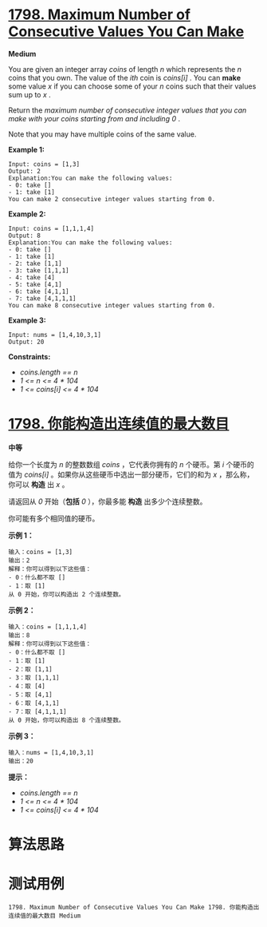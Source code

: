 # [1798. Maximum Number of Consecutive Values You Can Make][enTitle]

**Medium**

You are given an integer array  *coins*  of length  *n*  which represents the  *n*  coins that you own. The value of the  *ith*  coin is  *coins[i]* . You can **make**  some value  *x*  if you can choose some of your  *n*  coins such that their values sum up to  *x* .

Return the  *maximum number of consecutive integer values that you can make with your coins starting from and including*  *0* .

Note that you may have multiple coins of the same value.



**Example 1:** 

```
Input: coins = [1,3]
Output: 2
Explanation:You can make the following values:
- 0: take []
- 1: take [1]
You can make 2 consecutive integer values starting from 0.
```

**Example 2:** 

```
Input: coins = [1,1,1,4]
Output: 8
Explanation:You can make the following values:
- 0: take []
- 1: take [1]
- 2: take [1,1]
- 3: take [1,1,1]
- 4: take [4]
- 5: take [4,1]
- 6: take [4,1,1]
- 7: take [4,1,1,1]
You can make 8 consecutive integer values starting from 0.
```

**Example 3:** 

```
Input: nums = [1,4,10,3,1]
Output: 20
```



**Constraints:** 

-  *coins.length == n*  
-  *1 <= n <= 4 * 104*  
-  *1 <= coins[i] <= 4 * 104* 


# [1798. 你能构造出连续值的最大数目][cnTitle]

**中等**

给你一个长度为  *n*  的整数数组  *coins*  ，它代表你拥有的  *n*  个硬币。第  *i*  个硬币的值为  *coins[i]*  。如果你从这些硬币中选出一部分硬币，它们的和为  *x*  ，那么称，你可以 **构造**  出  *x*  。

请返回从  *0*  开始（**包括**   *0*  ），你最多能 **构造**  出多少个连续整数。

你可能有多个相同值的硬币。



**示例 1：** 

```
输入：coins = [1,3]
输出：2
解释：你可以得到以下这些值：
- 0：什么都不取 []
- 1：取 [1]
从 0 开始，你可以构造出 2 个连续整数。
```

**示例 2：** 

```
输入：coins = [1,1,1,4]
输出：8
解释：你可以得到以下这些值：
- 0：什么都不取 []
- 1：取 [1]
- 2：取 [1,1]
- 3：取 [1,1,1]
- 4：取 [4]
- 5：取 [4,1]
- 6：取 [4,1,1]
- 7：取 [4,1,1,1]
从 0 开始，你可以构造出 8 个连续整数。
```

**示例 3：** 

```
输入：nums = [1,4,10,3,1]
输出：20
```



**提示：** 

-  *coins.length == n*  
-  *1 <= n <= 4 * 104*  
-  *1 <= coins[i] <= 4 * 104* 




# 算法思路

# 测试用例
```
1798. Maximum Number of Consecutive Values You Can Make 1798. 你能构造出连续值的最大数目 Medium
```

[enTitle]: https://leetcode.com/problems/maximum-number-of-consecutive-values-you-can-make/
[cnTitle]: https://leetcode-cn.com/problems/maximum-number-of-consecutive-values-you-can-make/
